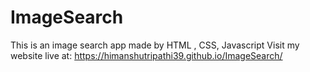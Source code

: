# ImageSearch
This is an image search app made by HTML , CSS, Javascript
Visit my website live at: https://himanshutripathi39.github.io/ImageSearch/
